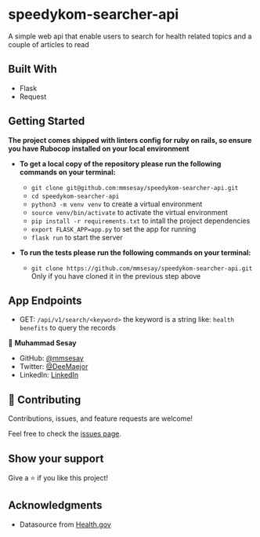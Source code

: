 # speedykom-searcher-api

A simple web api that enable users to search for health related topics and a couple of articles to read

## Built With

- Flask
- Request

## Getting Started

**The project comes shipped with linters config for ruby on rails, so ensure you have Rubocop**
**installed on your local environment**

- **To get a local copy of the repository please run the following commands on your terminal:**
   - `git clone git@github.com:mmsesay/speedykom-searcher-api.git`
   - `cd speedykom-searcher-api`
   - `python3 -m venv venv` to create a virtual environment
   - `source venv/bin/activate` to activate the virtual environment
   - `pip install -r requirements.txt` to intall the project dependencies
   - `export FLASK_APP=app.py` to set the app for running
   - `flask run` to start the server

- **To run the tests please run the following commands on your terminal:**
    - `git clone https://github.com/mmsesay/speedykom-searcher-api.git` Only if you have cloned it in the previous step above
  

## App Endpoints
- GET: `/api/v1/search/<keyword>` the keyword is a string like: `health benefits` to query the records 


👤 **Muhammad Sesay**

- GitHub: [@mmsesay](https://github.com/mmsesay)
- Twitter: [@DeeMaejor](https://twitter.com/DeeMaejor)
- LinkedIn: [LinkedIn](https://linkedin.com/in/muhammad-m-sesay)


## 🤝 Contributing

Contributions, issues, and feature requests are welcome!

Feel free to check the [issues page](../../issues/).

## Show your support

Give a ⭐️ if you like this project!

## Acknowledgments
- Datasource from [Health.gov](https://health.gov/our-work/national-health-initiatives/health-literacy/consumer-health-content/free-web-content/apis-developers/api-documentation)

